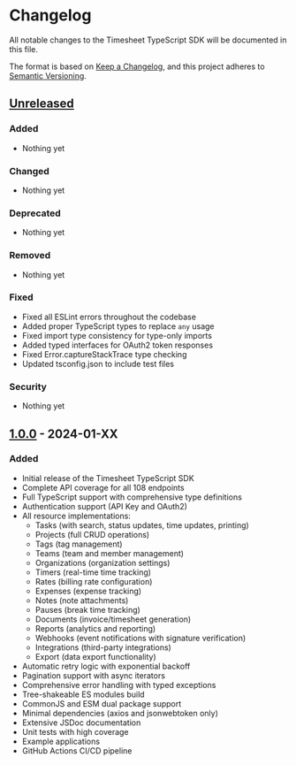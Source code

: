 # Changelog

All notable changes to the Timesheet TypeScript SDK will be documented in this file.

The format is based on [Keep a Changelog](https://keepachangelog.com/en/1.0.0/),
and this project adheres to [Semantic Versioning](https://semver.org/spec/v2.0.0.html).

## [Unreleased]

### Added
- Nothing yet

### Changed
- Nothing yet

### Deprecated
- Nothing yet

### Removed
- Nothing yet

### Fixed
- Fixed all ESLint errors throughout the codebase
- Added proper TypeScript types to replace `any` usage
- Fixed import type consistency for type-only imports
- Added typed interfaces for OAuth2 token responses
- Fixed Error.captureStackTrace type checking
- Updated tsconfig.json to include test files

### Security
- Nothing yet

## [1.0.0] - 2024-01-XX

### Added
- Initial release of the Timesheet TypeScript SDK
- Complete API coverage for all 108 endpoints
- Full TypeScript support with comprehensive type definitions
- Authentication support (API Key and OAuth2)
- All resource implementations:
  - Tasks (with search, status updates, time updates, printing)
  - Projects (full CRUD operations)
  - Tags (tag management)
  - Teams (team and member management)
  - Organizations (organization settings)
  - Timers (real-time time tracking)
  - Rates (billing rate configuration)
  - Expenses (expense tracking)
  - Notes (note attachments)
  - Pauses (break time tracking)
  - Documents (invoice/timesheet generation)
  - Reports (analytics and reporting)
  - Webhooks (event notifications with signature verification)
  - Integrations (third-party integrations)
  - Export (data export functionality)
- Automatic retry logic with exponential backoff
- Pagination support with async iterators
- Comprehensive error handling with typed exceptions
- Tree-shakeable ES modules build
- CommonJS and ESM dual package support
- Minimal dependencies (axios and jsonwebtoken only)
- Extensive JSDoc documentation
- Unit tests with high coverage
- Example applications
- GitHub Actions CI/CD pipeline

[Unreleased]: https://github.com/timesheetIO/timesheet-typescript/compare/v1.0.0...HEAD
[1.0.0]: https://github.com/timesheetIO/timesheet-typescript/releases/tag/v1.0.0 